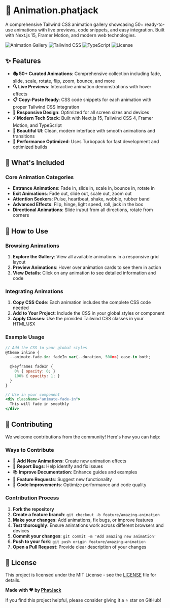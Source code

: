 # 🎨 Animation.phatjack

A comprehensive Tailwind CSS animation gallery showcasing 50+ ready-to-use animations with live previews, code snippets, and easy integration. Built with Next.js 15, Framer Motion, and modern web technologies.

![Animation Gallery](https://img.shields.io/badge/Next.js-15.5.0-black?style=for-the-badge&logo=next.js)
![Tailwind CSS](https://img.shields.io/badge/Tailwind_CSS-4.0-black?style=for-the-badge&logo=tailwind-css)
![TypeScript](https://img.shields.io/badge/TypeScript-5.0-blue?style=for-the-badge&logo=typescript)
![License](https://img.shields.io/badge/License-MIT-green?style=for-the-badge)

## ✨ Features

- **🎭 50+ Curated Animations**: Comprehensive collection including fade, slide, scale, rotate, flip, zoom, bounce, and more
- **🔍 Live Previews**: Interactive animation demonstrations with hover effects
- **📋 Copy-Paste Ready**: CSS code snippets for each animation with proper Tailwind CSS integration
- **📱 Responsive Design**: Optimized for all screen sizes and devices
- **⚡ Modern Tech Stack**: Built with Next.js 15, Tailwind CSS 4, Framer Motion, and TypeScript
- **🎨 Beautiful UI**: Clean, modern interface with smooth animations and transitions
- **🚀 Performance Optimized**: Uses Turbopack for fast development and optimized builds

## 🎯 What's Included

### Core Animation Categories
- **Entrance Animations**: Fade in, slide in, scale in, bounce in, rotate in
- **Exit Animations**: Fade out, slide out, scale out, zoom out
- **Attention Seekers**: Pulse, heartbeat, shake, wobble, rubber band
- **Advanced Effects**: Flip, hinge, light speed, roll, jack in the box
- **Directional Animations**: Slide in/out from all directions, rotate from corners

## 📖 How to Use

### Browsing Animations
1. **Explore the Gallery**: View all available animations in a responsive grid layout
2. **Preview Animations**: Hover over animation cards to see them in action
3. **View Details**: Click on any animation to see detailed information and code

### Integrating Animations
1. **Copy CSS Code**: Each animation includes the complete CSS code needed
2. **Add to Your Project**: Include the CSS in your global styles or component
3. **Apply Classes**: Use the provided Tailwind CSS classes in your HTML/JSX

### Example Usage
```jsx
// Add the CSS to your global styles
@theme inline {
  --animate-fade-in: fadeIn var(--duration, 500ms) ease-in both;
  
  @keyframes fadeIn {
    0% { opacity: 0; }
    100% { opacity: 1; }
  }
}

// Use in your component
<div className="animate-fade-in">
  This will fade in smoothly
</div>
```

## 🤝 Contributing

We welcome contributions from the community! Here's how you can help:

### Ways to Contribute
- 🎨 **Add New Animations**: Create new animation effects
- 🐛 **Report Bugs**: Help identify and fix issues
- 📚 **Improve Documentation**: Enhance guides and examples
- 🎯 **Feature Requests**: Suggest new functionality
- 🔧 **Code Improvements**: Optimize performance and code quality

### Contribution Process
1. **Fork the repository**
2. **Create a feature branch**: `git checkout -b feature/amazing-animation`
3. **Make your changes**: Add animations, fix bugs, or improve features
4. **Test thoroughly**: Ensure animations work across different browsers and devices
5. **Commit your changes**: `git commit -m 'Add amazing new animation'`
6. **Push to your fork**: `git push origin feature/amazing-animation`
7. **Open a Pull Request**: Provide clear description of your changes

## 📄 License

This project is licensed under the MIT License - see the [LICENSE](LICENSE) file for details.

**Made with ❤️ by [PhatJack](https://github.com/PhatJack)**

If you find this project helpful, please consider giving it a ⭐ star on GitHub!
